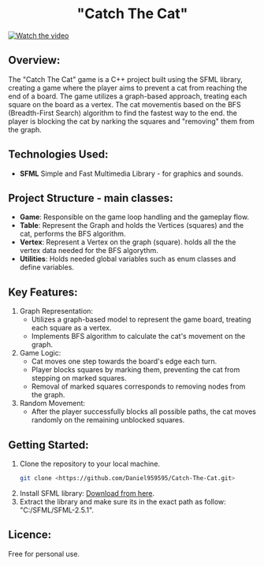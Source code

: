 ## <h1 align="center">"Catch The Cat"</h1>
[![Watch the video](https://img.youtube.com/vi/GTk5aNsfXJE/maxresdefault.jpg)](https://youtu.be/GTk5aNsfXJE)

## Overview:
The "Catch The Cat" game is a C++ project built using the SFML library,
creating a game where the player aims to prevent a cat from reaching the end of a board.
The game utilizes a graph-based approach, treating each square on the board as a vertex.
The cat movementis based on the BFS (Breadth-First Search) algorithm to find the fastest way to the end. 
the player is blocking the cat by narking the squares and "removing" them from the graph.

## Technologies Used:
- **SFML** Simple and Fast Multimedia Library - for graphics and sounds.

## Project Structure - main classes:
- **Game**: Responsible on the game loop handling and the gameplay flow.
- **Table**: Represent the Graph and holds the Vertices (squares) and the cat, performs the BFS algorithm.
- **Vertex**: Represent a Vertex on the graph (square). holds all the the vertex data needed for the BFS algorythm.
- **Utilities**: Holds needed global variables such as enum classes and define variables.

## Key Features:
1. Graph Representation:
   - Utilizes a graph-based model to represent the game board, treating each square as a vertex.
   - Implements BFS algorithm to calculate the cat's movement on the graph.
2. Game Logic:
   - Cat moves one step towards the board's edge each turn.
   - Player blocks squares by marking them, preventing the cat from stepping on marked squares.
   - Removal of marked squares corresponds to removing nodes from the graph.
3. Random Movement:
   - After the player successfully blocks all possible paths, the cat moves randomly on the remaining unblocked squares.

## Getting Started:
1. Clone the repository to your local machine.
   ```bash
   git clone <https://github.com/Daniel959595/Catch-The-Cat.git>
2. Install SFML library: <a href="https://www.sfml-dev.org/download.php">Download from here</a>.
3. Extract the library and make sure its in the exact path as follow: "C:/SFML/SFML-2.5.1".

## Licence:
Free for personal use.
